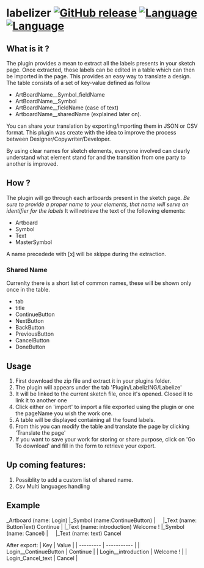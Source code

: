 # labelizer  [![GitHub release](https://img.shields.io/github/release/noograss/labelizer.svg)](../../releases) [![Language](https://img.shields.io/badge/language-JavaScript-yellow.svg)](../../search) [![Language](https://img.shields.io/badge/language-html-yellow.svg)](../../search)

## What is it ?
The plugin provides a mean to extract all the labels presents in your sketch page.
Once extracted, those labels can be edited in a table which can then be imported in the page. This provides an easy way to translate a design. The table consists of a set of key-value defined as follow
- ArtBoardName__Symbol_fieldName
- ArtBoardName__Symbol
- ArtBoardName__fieldName (case of text)
- ArtboardName__sharedName (explained later on).

You can share your translation by exporting/importing them in JSON or CSV format.
This plugin was create with the idea to improve the process between  Designer/Copywriter/Developer.

By using clear names for sketch elements, everyone involved can clearly understand what element stand for and the transition from one party to another is improved.

## How ?
The plugin will go through each artboards present in the sketch page.
*Be sure to provide a proper name to your elements, that name will serve an identifier for the labels*
It will retrieve the text of the following elements:
- Artboard
- Symbol
- Text
- MasterSymbol

A name precedede with [x] will be skippe during the extraction. 

### Shared Name
Currenlty there is a short list of common names, these will be shown only once in the table.
- tab
- title
- ContinueButton
- NextButton
- BackButton
- PreviousButton
- CancelButton 
- DoneButton

## Usage
1. First download the zip file and extract it in your plugins folder.
2. The plugin will appears under the tab 'Plugin/LabelizING/Labelize'
3. It will be linked to the current sketch file, once it's opened. Closed it to link it to another one
4. Click either on 'import' to import a file exported using the plugin or one the pageName you wish the work one.
5. A table will be displayed containing all the found labels.
6. From this you can modify the table and translate the page by clicking 'Translate the page'
7. If you want to save your work for storing or share purpose, click on 'Go To download' and fill in the form to retrieve your export.

## Up coming features:
1. Possiblity to add a custom list of shared name.
2. Csv Multi languages handling


## Example
_Artboard (name: Login)
|_Symbol (name:ContinueButton)
|&nbsp;&nbsp;&nbsp;&nbsp;&nbsp;|_Text (name: ButtonText) Continue
|
|_Text (name: introduction) Welcome !
|_Symbol (name: Cancel)
|&nbsp;&nbsp;&nbsp;&nbsp;&nbsp;|_Text (name: text) Cancel

After export:
| Key | Value |
| --------- | ----------- |
| Login__ContinueButton | Continue |
| Login__introduction | Welcome ! |
| Login_Cancel_text | Cancel |